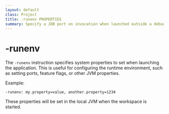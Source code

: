 ```yaml
---
layout: default
class: Project
title: -runenv PROPERTIES
summary: Specify a JDB port on invocation when launched outside a debugger so the debugger can attach later. 
---
```


# -runenv

The `-runenv` instruction specifies system properties to set when launching the application. This is useful for configuring the runtime environment, such as setting ports, feature flags, or other JVM properties.

Example:

```
-runenv: my.property=value, another.property=1234
```

These properties will be set in the local JVM when the workspace is started.


